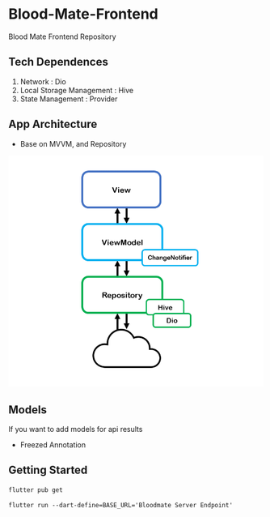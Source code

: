 # Blood-Mate-Frontend

Blood Mate Frontend Repository

## Tech Dependences
1. Network : Dio
2. Local Storage Management : Hive
3. State Management : Provider

## App Architecture
- Base on MVVM, and Repository
<img src="./assets/image/Bloodmate_App_Environment.png" alt="Model View ViewModel Image">

## Models
If you want to add models for api results
- Freezed Annotation

## Getting Started
```
flutter pub get
```
```
flutter run --dart-define=BASE_URL='Bloodmate Server Endpoint'
```